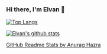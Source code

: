 ### Hi there, I'm Elvan 👋

[![Top Langs](https://github-readme-stats.vercel.app/api/top-langs/?username=elvan&layout=compact&langs_count=10&theme=tokyonight)](https://github.com/elvan?tab=repositories)

[![Elvan's github stats](https://github-readme-stats.vercel.app/api?username=elvan&hide_rank=true&show_icons=true&include_all_commits=true&count_private=true&disable_animations=true&theme=tokyonight)](https://github.com/elvan?tab=repositories)

[GitHub Readme Stats by Anurag Hazra](https://github.com/anuraghazra/github-readme-stats)

<!--
**elvan/elvan** is a ✨ _special_ ✨ repository because its `README.md` (this file) appears on your GitHub profile.

Here are some ideas to get you started:

- 🔭 I’m currently working on ...
- 🌱 I’m currently learning ...
- 👯 I’m looking to collaborate on ...
- 🤔 I’m looking for help with ...
- 💬 Ask me about ...
- 📫 How to reach me: ...
- 😄 Pronouns: ...
- ⚡ Fun fact: ...
-->
